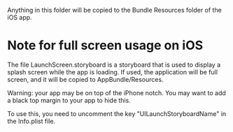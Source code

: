 Anything in this folder will be copied to the Bundle Resources folder of the iOS app.


# Note for full screen usage on iOS

The file LaunchScreen.storyboard is a storyboard that is used to display a splash screen while the app is loading.
If used, the application will be full screen, and it will be copied to AppBundle/Resources.

Warning: your app may be on top of the iPhone notch. You may want to add a black top margin to your app to hide this.

To use this, you need to uncomment the key "UILaunchStoryboardName" in the Info.plist file.
